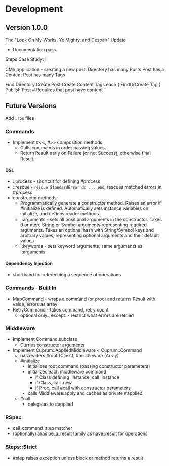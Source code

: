 # Development

## Version 1.0.0

The "Look On My Works, Ye Mighty, and Despair" Update

- Documentation pass.

Steps Case Study: |

  CMS application - creating a new post.
  Directory has many Posts
  Post has a Content
  Post has many Tags

  Find Directory
  Create Post
  Create Content
  Tags.each { FindOrCreate Tag }
  Publish Post # Requires that post have content

## Future Versions

Add `.rbs` files

### Commands

- Implement #<<, #>> composition methods.
  - Calls commands in order passing values.
  - Return Result early on Failure (or not Success), otherwise final Result.

#### DSL

- ::process - shortcut for defining #process
- ::rescue - `rescue StandardError do ... end`, rescues matched errors in #process
- constructor methods:
  - Programmatically generate a constructor method. Raises an error if
    #initialize is defined. Automatically sets instance variables on initialize,
    and defines reader methods.
  - ::arguments - sets all positional arguments in the constructor. Takes 0 or
    more String or Symbol arguments representing required arguments. Takes an
    optional hash with String/Symbol keys and arbitrary values, representing
    optional arguments and their default values.
  - ::keywords - sets keyword arguments; same arguments as ::arguments.

#### Dependency Injection

- shorthand for referencing a sequence of operations

### Commands - Built In

- MapCommand - wraps a command (or proc) and returns Result with value, errors
  as array
- RetryCommand - takes command, retry count
  - optional only:, except: - restrict what errors are retried

### Middleware

- Implement Command.subclass
  - Curries constructor arguments
- Implement Cuprum::AppliedMiddleware < Cuprum::Command
  - has readers #root (Class), #middleware (Array<Class>)
  - #initialize
    - initializes root command (passing constructor parameters)
    - initializes each middleware command
      - if Class defining .instance, call .instance
      - if Class, call .new
      - if Proc, call #call with constructor parameters
    - calls Middleware.apply and caches as private #applied
  - #call
    - delegates to #applied

### RSpec

- call_command_step matcher
- (optionally) alias be_a_result family as have_result for operations

### Steps::Strict

- #step raises exception unless block or method returns a result
